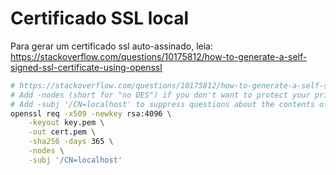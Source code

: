 # Certificado SSL local

Para gerar um certificado ssl auto-assinado, leia: https://stackoverflow.com/questions/10175812/how-to-generate-a-self-signed-ssl-certificate-using-openssl

```sh
# https://stackoverflow.com/questions/10175812/how-to-generate-a-self-signed-ssl-certificate-using-openssl
# Add -nodes (short for "no DES") if you don't want to protect your private key with a passphrase
# Add -subj '/CN=localhost' to suppress questions about the contents of the certificate
openssl req -x509 -newkey rsa:4096 \
    -keyout key.pem \
    -out cert.pem \
    -sha256 -days 365 \
    -nodes \
    -subj '/CN=localhost'
```
